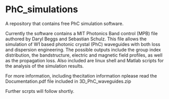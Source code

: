 # PhC_simulations
A repository that contains free PhC simulation software.

Currently the software contains a MIT Photonics Band control (MPB) file authored by Daryl Beggs and Sebastian Schulz.
This file allows the simulation of W1 based photonic crystal (PhC) waveguides with both loss and dispersion engineering. The possible outputs include the group index distribution, the bandstructure, electric and magnetic field profiles, as well as the propagation loss. Also included are linux shell and Matlab scripts for the analysis of the simulation results.

For more information, including thecitation information nplease read the Documentation.pdf file included in 3D_PhC_waveguides.zip

Further scrpts will follow shortly.
